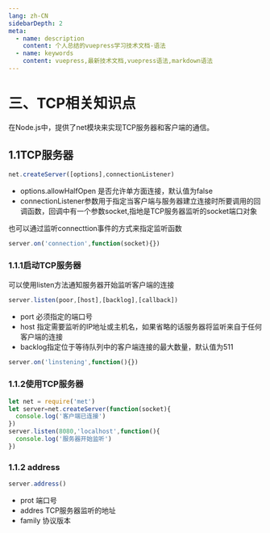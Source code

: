 ```yaml
---
lang: zh-CN
sidebarDepth: 2
meta:
  - name: description
    content: 个人总结的vuepress学习技术文档-语法
  - name: keywords
    content: vuepress,最新技术文档,vuepress语法,markdown语法
---
```


# 三、TCP相关知识点
在Node.js中，提供了net模块来实现TCP服务器和客户端的通信。
## 1.1TCP服务器
```js
net.createServer([options],connectionListener)
```
- options.allowHalfOpen 是否允许单方面连接，默认值为false
- connectionListener参数用于指定当客户端与服务器建立连接时所要调用的回调函数，回调中有一个参数socket,指地是TCP服务器监听的socket端口对象

也可以通过监听connecttion事件的方式来指定监听函数
```js
server.on('connection',function(socket){})
```
### 1.1.1启动TCP服务器
可以使用listen方法通知服务器开始监听客户端的连接
```js
server.listen(poor,[host],[backlog],[callback])
```
- port 必须指定的端口号
- host 指定需要监听的IP地址或主机名，如果省略的话服务器将监听来自于任何客户端的连接
- backlog指定位于等待队列中的客户端连接的最大数量，默认值为511
```js
server.on('linstening',function(){})
```
### 1.1.2使用TCP服务器
```js
let net = require('met') 
let server=net.createServer(function(socket){
  console.log('客户端已连接')
})
server.listen(8080,'localhost',function(){
  console.log('服务器开始监听')
})
```
### 1.1.2 address
```js
server.address()
```
- prot 端口号
- addres TCP服务器监听的地址
- family 协议版本

